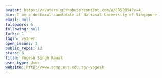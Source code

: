 ```yaml
---
avatar: https://avatars.githubusercontent.com/u/6950994?v=4
bio: I am a doctoral candidate at National University of Singapore
email: null
followers: 6
following: null
forks: 1
login: vyzuer
open_issues: 1
public_repos: 12
stars: 8
title: Yogesh Singh Rawat
user_type: User
website: http://www.comp.nus.edu.sg/~yogesh
---
```

